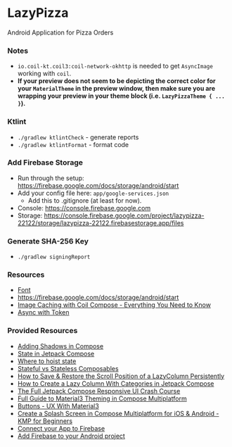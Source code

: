 # LazyPizza
Android Application for Pizza Orders

### Notes
* `io.coil-kt.coil3:coil-network-okhttp` is needed to get `AsyncImage` working with `coil`.
* **If your preview does not seem to be depicting the correct color for your `MaterialTheme` in the preview window, then make sure you are wrapping your preview in your theme block (i.e. `LazyPizzaTheme { ... }`).**

### Ktlint
* `./gradlew ktlintCheck` - generate reports
* `./gradlew ktlintFormat` - format code

### Add Firebase Storage
* Run through the setup: https://firebase.google.com/docs/storage/android/start
* Add your config file here: `app/google-services.json`
  * Add this to .gitignore (at least for now).
* Console: https://console.firebase.google.com
* Storage: https://console.firebase.google.com/project/lazypizza-22122/storage/lazypizza-22122.firebasestorage.app/files

### Generate SHA-256 Key
* `./gradlew signingReport`

### Resources
* [Font](https://fonts.google.com/specimen/Instrument+Sans)
* https://firebase.google.com/docs/storage/android/start
* [Image Caching with Coil Compose - Everything You Need to Know](https://www.youtube.com/watch?v=qQVCtkg-O7w)
* [Async with Token](https://github.com/coil-kt/coil/discussions/2558#discussioncomment-10963528)

### Provided Resources
* [Adding Shadows in Compose](https://developer.android.com/develop/ui/compose/graphics/draw/shadows)
* [State in Jetpack Compose](https://developer.android.com/codelabs/jetpack-compose-state#0)
* [Where to hoist state](https://developer.android.com/develop/ui/compose/state-hoisting)
* [Stateful vs Stateless Composables](https://www.youtube.com/watch?v=C8IfGDrmwiE)
* [How to Save & Restore the Scroll Position of a LazyColumn Persistently](https://www.youtube.com/watch?v=MeIGZ0trjG0)
* [How to Create a Lazy Column With Categories in Jetpack Compose](https://www.youtube.com/watch?v=XfYlRn_Jy1g&t=1s)
* [The Full Jetpack Compose Responsive UI Crash Course](https://www.youtube.com/watch?v=jU_BAQI4DiM)
* [Full Guide to Material3 Theming in Compose Multiplatform](https://www.youtube.com/watch?v=SH7HzLUjyBs)
* [Buttons - UX With Material3](https://www.youtube.com/watch?v=2y4XiyJv0pQ&list=PLQkwcJG4YTCT1LkjokmzZUFFyFVVWPuKk)
* [Create a Splash Screen in Compose Multiplatform for iOS & Android - KMP for Beginners](https://www.youtube.com/watch?v=q_JM6C_kFuY)
* [Connect your App to Firebase](https://firebase.google.com/docs/database/android/start)
* [Add Firebase to your Android project](https://firebase.google.com/docs/android/setup)
